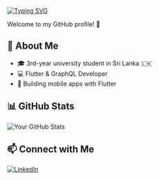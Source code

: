 [![Typing SVG](https://readme-typing-svg.demolab.com?font=Fira+Code&pause=1000&center=true&width=435&lines=Hello+I'm+Ruvinda+Dilshan)](https://git.io/typing-svg)

Welcome to my GitHub profile! 🚀

## 🌟 About Me
- 🎓 3rd-year university student in Sri Lanka 🇱🇰
- 💻 Flutter & GraphQL Developer  
- 📱 Building mobile apps with Flutter  


## 📊 GitHub Stats
![Your GitHub Stats](https://github-readme-stats.vercel.app/api?username=rudill&show_icons=true&theme=radical)

## 📫 Connect with Me  
[![LinkedIn](https://img.shields.io/badge/LinkedIn-Profile-blue?style=flat&logo=linkedin)](www.linkedin.com/in/ruvinda-dilshan-4025a5163)  

